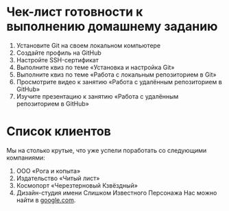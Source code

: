 # Чек-лист готовности к выполнению домашнему заданию

1. Установите Git на своем локальном компьютере
2. Создайте профиль на GitHub
3. Настройте SSH-сертификат
4. Выполните квиз по теме «Установка и настройка Git»
5. Выполните квиз по теме «Работа с локальным репозиторием в Git»
6. Просмотрите видео к занятию «Работа с удалённым репозиторием в GitHub»
7. Изучите презентацию к занятию «Работа с удалённым репозиторием в GitHub»

# Список клиентов

Мы на столько крутые, что уже успели поработать со следующими компаниями:

1. ООО «Рога и копыта»
2. Издательство «Читый лист»
3. Космопорт «Черезтерновый Кзвёздный»
4. Дизайн-студия имени Слишком Известного Персонажа
Нас можно найти в [google.com](google.com).
